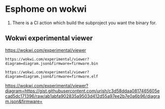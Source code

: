 # Esphome on wokwi

1. There is a CI action which build the subproject you want the binary for.

## Wokwi experimental viewer

https://wokwi.com/experimental/viewer

```
https://wokwi.com/experimental/viewer?diagram=diagram.json&firmware=firmware.bin

https://wokwi.com/experimental/viewer?diagram=diagram.json&firmware=firmware.elf
```

https://wokwi.com/experimental/viewer?diagram=https://gist.githubusercontent.com/urish/c3d58ddaa0817465605ecad5dc171396/raw/ab1abfa902835a9503d412d55a97ee2b7e0a6b96/diagram.json&firmware=

